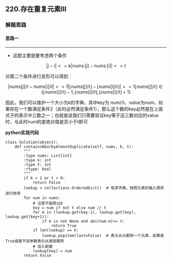 ## 220.存在重复元素III
### 解题思路
#### 思路一
****
- 这题主要是要考虑两个条件

```math
| j - i | < = k   

| \operatorname { nums } [ j ] - \operatorname { nums } [ i ] | < = t
```
对第二个条件进行变形可以得到：

```math
| n u m s [ j ] / t - n u m s [ i ] / t | < = 1  

| \lfloor n u m s [ j ] / t \rfloor - \lfloor n u m s [ i ] / t \rfloor | < = 1

\lfloor nums [ j ] / t \rfloor \in \{ \lfloor nums [ i ] / t \rfloor - 1, \lfloor nums [ i ] / t \rfloor, \lfloor nums [ i ] / t \rfloor + 1 \}
```
因此，我们可以维护一个大小为k的字典，其中key为 num//t，value为num，如果存在一个数满足条件2（此时必然满足条件1），那么这个数的key必然是在上面式子的表示中三数之一；也就是说我们只需要验证key等于这三数对应的value时，与此时num的差绝对值是否小于t即可


**python实现代码**
```
class Solution(object):
    def containsNearbyAlmostDuplicate(self, nums, k, t):
        """
        :type nums: List[int]
        :type k: int
        :type t: int
        :rtype: bool
        """
        if k < 1 or t < 0:
            return False
        lookup = collections.OrderedDict()  # 有序字典，按照元素的输入顺序进行排序
        for num in nums:
            # 注意不能除以0
            key = num if not t else num // t
            for m in (lookup.get(key-1), lookup.get(key), lookup.get(key+1)):
                if m is not None and abs(num-m)<= t:
                    return True
            if len(lookup) == k:
                lookup.popitem(last=False)  # 表示从头删除一个元素，如果是True或者不加参数表示从尾部删除 
            # 加入新数
            lookup[key] = num
        return False

```

